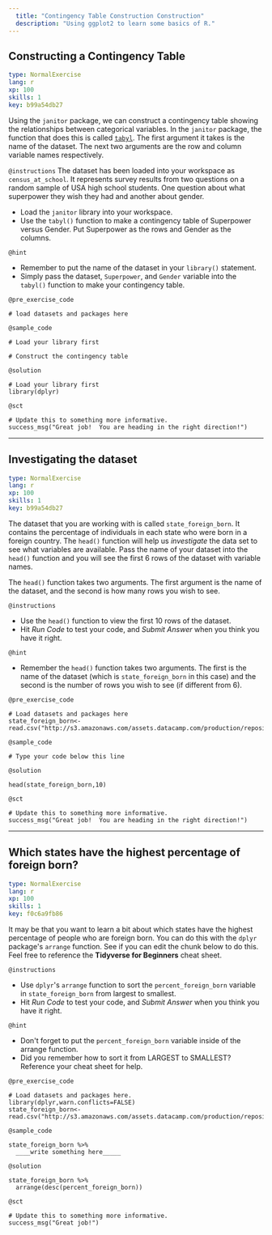 ```yaml
---
  title: "Contingency Table Construction Construction"
  description: "Using ggplot2 to learn some basics of R."
---
```

## Constructing a Contingency Table

```yaml
type: NormalExercise 
lang: r
xp: 100 
skills: 1
key: b99a54db27   
```

Using the `janitor` package, we can construct a contingency table showing the relationships between categorical variables.  In the `janitor` package, the function that does this is called [`tabyl`](https://www.rdocumentation.org/packages/janitor/versions/1.0.0/topics/tabyl).  The first argument it takes is the name of the dataset.  The next two arguments are the row and column variable names respectively.   


`@instructions`
The dataset has been loaded into your workspace as `census_at_school`. It represents survey results from two questions on a random sample of USA high school students.  One question about what superpower they wish they had and another about gender. 

- Load the `janitor` library into your workspace.
- Use the `tabyl()` function to make a contingency table of Superpower versus Gender.  Put Superpower as the rows and Gender as the columns. 

`@hint`
- Remember to put the name of the dataset in your `library()` statement. 
- Simply pass the dataset, `Superpower`, and `Gender` variable into the `tabyl()` function to make your contingency table. 

`@pre_exercise_code`
```{r}
# load datasets and packages here

```


`@sample_code`

```{r}
# Load your library first

# Construct the contingency table

```

`@solution`

```{r}
# Load your library first
library(dplyr)
```

`@sct`

```{r}
# Update this to something more informative.
success_msg("Great job!  You are heading in the right direction!")
```



---
## Investigating the dataset

```yaml
type: NormalExercise 
lang: r
xp: 100 
skills: 1
key: b99a54db27   
```
The dataset that you are working with is called `state_foreign_born`.  It contains the percentage of individuals in each state who were born in a foreign country.  The `head()` function will help us *investigate* the data set to see what variables are available.   Pass the name of your dataset into the `head()` function and you will see the first 6 rows of the dataset with variable names. 

The `head()` function takes two arguments.  The first argument is the name of the dataset, and the second is how many rows you wish to see.  


`@instructions`
- Use the `head()` function to view the first 10 rows of the dataset. 
- Hit *Run Code* to test your code, and *Submit Answer* when you think you have it right. 

`@hint`
- Remember the `head()` function takes two arguments.  The first is the name of the dataset (which is `state_foreign_born` in this case) and the second is the number of rows you wish to see (if different from 6).


`@pre_exercise_code`

```{r}
# Load datasets and packages here
state_foreign_born<-read.csv("http://s3.amazonaws.com/assets.datacamp.com/production/repositories/3374/datasets/9e5e6297329fe3304830bf454bc9445bd16f9621/state_foreign_born.csv")

```

`@sample_code`

```{r}
# Type your code below this line

```

`@solution`

```{r}
head(state_foreign_born,10)
```

`@sct`

```{r}
# Update this to something more informative.
success_msg("Great job!  You are heading in the right direction!")
```

---

## Which states have the highest percentage of foreign born?

```yaml
type: NormalExercise
lang: r
xp: 100
skills: 1
key: f0c6a9fb86
```

It may be that you want to learn a bit about which states have the highest percentage of people who are foreign born.   You can do this with the `dplyr` package's `arrange` function. See if you can edit the chunk below to do this. Feel free to reference the **Tidyverse for Beginners** cheat sheet.


`@instructions`
- Use `dplyr`'s `arrange` function to sort the `percent_foreign_born` variable in `state_foreign_born` from largest to smallest.
- Hit *Run Code* to test your code, and *Submit Answer* when you think you have it right.

`@hint`
- Don't forget to put the `percent_foreign_born` variable inside of the arrange function.
- Did you remember how to sort it from LARGEST to SMALLEST?  Reference your cheat sheet for help.


`@pre_exercise_code`

```{r}
# Load datasets and packages here.
library(dplyr,warn.conflicts=FALSE)
state_foreign_born<-read.csv("http://s3.amazonaws.com/assets.datacamp.com/production/repositories/3374/datasets/9e5e6297329fe3304830bf454bc9445bd16f9621/state_foreign_born.csv")
```

`@sample_code`

```{r}
state_foreign_born %>%
  ____write something here_____

```

`@solution`

```{r}
state_foreign_born %>%
  arrange(desc(percent_foreign_born))
```

`@sct`

```{r}
# Update this to something more informative.
success_msg("Great job!")
```

